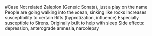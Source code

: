 #Case
Not related Zaleplon (Generic Sonata), just a play on the name
People are going walking into the ocean, sinking like rocks
Increases susceptibility to certain Rifts (hypnotization, influence)
Especially susceptible to Sirens.
Originally built to help with sleep
Side effects: depression, anterograde amnesia, narcolepsy